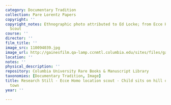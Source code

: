 ```yaml
---
category: Documentary Tradition
collection: Pare Lorentz Papers
copyright: ''
copyright_notes: Ethnographic photo attributed to Ed Locke; from Ecce Homo Location
  Scout
course: ''
director: ''
film_title: ''
image_src: 110094039.jpg
image_url: http://gainesfilm.qa-lamp.ccnmtl.columbia.edu/sites/files/gainesfilm/images/110094039.jpg
location: ''
notes: ''
physical_description: ''
repository: Columbia University Rare Books & Manuscript Library
taxonomies: [Documentary Tradition, Image]
title: Research Still - Ecce Homo location scout - Child sits on hill overlooking
  town
year: ''

---
```

